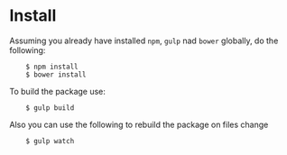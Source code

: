 # Install

Assuming you already have installed `npm`, `gulp` nad `bower` globally, do the following:

```shell
    $ npm install
    $ bower install
```

To build the package use:

```shell
    $ gulp build
```

Also you can use the following to rebuild the package on files change

```shell
    $ gulp watch
```
